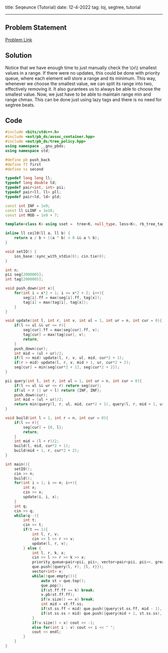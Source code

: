 title: Seqeunce (Tutorial)
date: 12-4-2022
tag: loj, segtree, tutorial

---

## Problem Statement

[Problem Link](https://loj.ac/p/504)

## Solution

Notice that we have enough time to just manually check the \\(x\\) smallest values in a range. If there were no updates, this could be done with priority queue, where each element will store a range and its minimum. This way, whenever we choose the smallest value, we can split its range into two, effectively removing it. It also gurantees us to always be able to choose the smallest value. Now, we just have to be able to maintain range min and range chmax. This can be done just using lazy tags and there is no need for segtree beats.

## Code

```c++
#include <bits/stdc++.h>
#include <ext/pb_ds/assoc_container.hpp>
#include <ext/pb_ds/tree_policy.hpp>
using namespace __gnu_pbds;
using namespace std;

#define pb push_back
#define ff first
#define ss second

typedef long long ll;
typedef long double ld;
typedef pair<int, int> pii;
typedef pair<ll, ll> pll;
typedef pair<ld, ld> pld;

const int INF = 1e9;
const ll LLINF = 1e18;
const int MOD = 1e9 + 7;

template<class K> using sset =  tree<K, null_type, less<K>, rb_tree_tag, tree_order_statistics_node_update>;

inline ll ceil0(ll a, ll b) {
    return a / b + ((a ^ b) > 0 && a % b);
}

void setIO() {
    ios_base::sync_with_stdio(0); cin.tie(0);
}

int n;
pii seg[2000005];
int tag[2000005];

void push_down(int x){
    for(int i = x*2 + 1; i <= x*2 + 2; i++){
        seg[i].ff = max(seg[i].ff, tag[x]);
        tag[i] = max(tag[i], tag[x]);
    }
}

void update(int l, int r, int v, int ul = 1, int ur = n, int cur = 0){
    if(l <= ul && ur <= r){
        seg[cur].ff = max(seg[cur].ff, v);
        tag[cur] = max(tag[cur], v);
        return;
    }
    push_down(cur);
    int mid = (ul + ur)/2;
    if(l <= mid) update(l, r, v, ul, mid, cur*2 + 1);
    if(r > mid) update(l, r, v, mid + 1, ur, cur*2 + 2);
    seg[cur] = min(seg[cur*2 + 1], seg[cur*2 + 2]);
}

pii query(int l, int r, int ul = 1, int ur = n, int cur = 0){
    if(l <= ul && ur <= r) return seg[cur];
    if(ul > r || ur < l) return {INF, INF};
    push_down(cur);
    int mid = (ul + ur)/2;
    return min(query(l, r, ul, mid, cur*2 + 1), query(l, r, mid + 1, ur, cur*2 + 2));
}

void build(int l = 1, int r = n, int cur = 0){
    if(l == r){
        seg[cur] = {0, l};
        return;
    }
    int mid = (l + r)/2;
    build(l, mid, cur*2 + 1);
    build(mid + 1, r, cur*2 + 2);
}

int main(){
    setIO();
    cin >> n;
    build();
    for(int i = 1; i <= n; i++){
        int x;
        cin >> x;
        update(i, i, x);
    }
    int q;
    cin >> q;
    while(q--){
        int t;
        cin >> t;
        if(t == 1){
            int l, r, v;
            cin >> l >> r >> v;
            update(l, r, v);
        } else {
            int l, r, k, x;
            cin >> l >> r >> k >> x;
            priority_queue<pair<pii, pii>, vector<pair<pii, pii>>, greater<pair<pii, pii>>> que;
            que.push({query(l, r), {l, r}});
            vector<int> v;
            while(!que.empty()){
                auto st = que.top();
                que.pop();
                if(st.ff.ff >= k) break; 
                v.pb(st.ff.ff);
                if(v.size() == x) break;
                int mid = st.ff.ss;
                if(st.ss.ff < mid) que.push({query(st.ss.ff, mid - 1), {st.ss.ff, mid - 1}});
                if(st.ss.ss > mid) que.push({query(mid + 1, st.ss.ss), {mid + 1, st.ss.ss}});
            }
            if(v.size() < x) cout << -1;
            else for(int i : v) cout << i << " ";
            cout << endl;
        }
    }
}
```